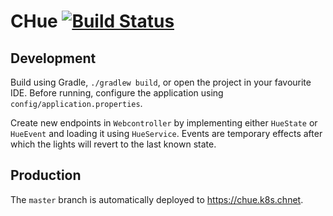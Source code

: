 CHue [![Build Status](https://travis-ci.org/WISVCH/chue.svg?branch=master)](https://travis-ci.org/WISVCH/chue)
====

## Development
Build using Gradle, `./gradlew build`, or open the project in your favourite IDE. Before running, configure the application using `config/application.properties`.

Create new endpoints in `Webcontroller` by implementing either `HueState` or `HueEvent` and loading it using `HueService`. Events are temporary effects after which the lights will revert to the last known state.

## Production

The `master` branch is automatically deployed to https://chue.k8s.chnet.
